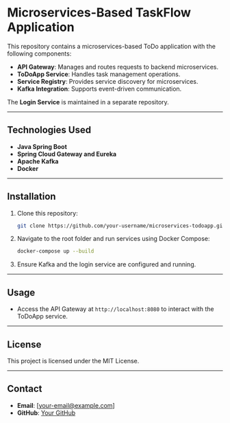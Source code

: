 
# Microservices-Based TaskFlow Application

This repository contains a microservices-based ToDo application with the following components:
- **API Gateway**: Manages and routes requests to backend microservices.
- **ToDoApp Service**: Handles task management operations.
- **Service Registry**: Provides service discovery for microservices.
- **Kafka Integration**: Supports event-driven communication.

The **Login Service** is maintained in a separate repository.

---

## Technologies Used
- **Java Spring Boot**
- **Spring Cloud Gateway and Eureka**
- **Apache Kafka**
- **Docker**

---

## Installation
1. Clone this repository:
   ```bash
   git clone https://github.com/your-username/microservices-todoapp.git
   ```
2. Navigate to the root folder and run services using Docker Compose:
   ```bash
   docker-compose up --build
   ```
3. Ensure Kafka and the login service are configured and running.

---

## Usage
- Access the API Gateway at `http://localhost:8080` to interact with the ToDoApp service.

---

## License
This project is licensed under the MIT License.

---

## Contact
- **Email**: [your-email@example.com]
- **GitHub**: [Your GitHub](https://github.com/your-username)

